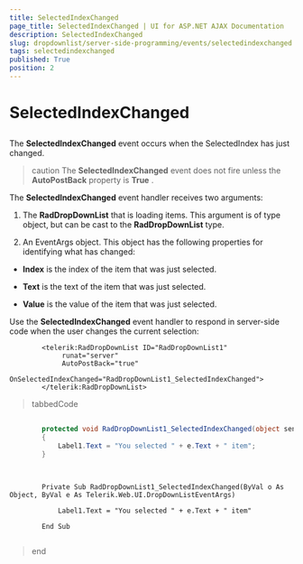 ```yaml
---
title: SelectedIndexChanged
page_title: SelectedIndexChanged | UI for ASP.NET AJAX Documentation
description: SelectedIndexChanged
slug: dropdownlist/server-side-programming/events/selectedindexchanged
tags: selectedindexchanged
published: True
position: 2
---
```


# SelectedIndexChanged



## 

The __SelectedIndexChanged__ event occurs when the SelectedIndex has just changed.

>caution The __SelectedIndexChanged__ event does not fire unless the __AutoPostBack__ property is __True__ .
>


The __SelectedIndexChanged__ event handler receives two arguments:

1. The __RadDropDownList__ that is loading items. This argument is of type object, but can be cast to the __RadDropDownList__ type.

1. An EventArgs object. This object has the following properties for identifying what has changed:

* __Index__ is the index of the item that was just selected.

* __Text__ is the text of the item that was just selected.

* __Value__ is the value of the item that was just selected.

Use the __SelectedIndexChanged__ event handler to respond in server-side code when the user changes the current selection:

````ASPNET
	    <telerik:RadDropDownList ID="RadDropDownList1"
	         runat="server"
	         AutoPostBack="true"
	         OnSelectedIndexChanged="RadDropDownList1_SelectedIndexChanged">
	    </telerik:RadDropDownList>
````



>tabbedCode

````C#
	
	    protected void RadDropDownList1_SelectedIndexChanged(object sender, DropDownListEventArgs e)
	    {
	        Label1.Text = "You selected " + e.Text + " item";
	    }
	
````
````VB.NET
	
	    Private Sub RadDropDownList1_SelectedIndexChanged(ByVal o As Object, ByVal e As Telerik.Web.UI.DropDownListEventArgs)
	
	        Label1.Text = "You selected " + e.Text + " item"
	
	    End Sub
	
````
>end
